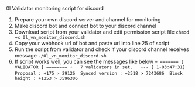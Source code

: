 0l Validator monitoring script for discord

1. Prepare your own discord server and channel for monitoring
2. Make discord bot and connect bot to your discord channel
3. Download script from your validator and edit permission script file
   ```chmod +x 0l_vn_monitor_discord.sh```
4. Copy your webhook url of bot and paste url into line 25 of script
5. Run the script from validator and check if your discord channel receives message
   ```./0l_vn_monitor_discord.sh```
6. If script works well, you can see the messages like below
   ```+ ======= [ VALIDATOR ] ======== +   7 validators in set.   --- [ 1-03:47:31]```
   ```Proposal : +175 > 29126  Synced version : +2518 > 7243686  Block height : +1253 > 3596306```
